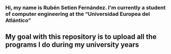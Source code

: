 ### Hi, my name is Rubén Setien Fernández. I'm currently a student of computer engineering at the “Universidad Europea del Atlántico”
## My goal with this repository is to upload all the programs I do during my university years
<!--
**rubensetien/RubenSetien** is a ✨ _special_ ✨ repository because its `README.md` (this file) appears on your GitHub profile.

Here are some ideas to get you started:

- 🔭 I’m currently working on ...
- 🌱 I’m currently learning ...
- 👯 I’m looking to collaborate on ...
- 🤔 I’m looking for help with ...
- 💬 Ask me about ...
- 📫 How to reach me: ...
- 😄 Pronouns: ...
- ⚡ Fun fact: ...
-->
